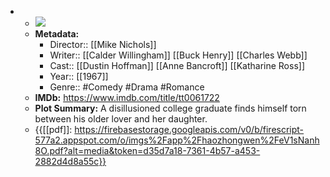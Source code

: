 - 
    - ![](https://m.media-amazon.com/images/M/MV5BMTQ0ODc4MDk4Nl5BMl5BanBnXkFtZTcwMTEzNzgzNA@@._V1_SX300.jpg)  
    - **Metadata:**
        - Director:: [[Mike Nichols]]
        - Writer:: [[Calder Willingham]] [[Buck Henry]] [[Charles Webb]]
        - Cast:: [[Dustin Hoffman]] [[Anne Bancroft]] [[Katharine Ross]]
        - Year:: [[1967]]
        - Genre:: #Comedy #Drama #Romance
    - **IMDb:** https://www.imdb.com/title/tt0061722
    - **Plot Summary:** A disillusioned college graduate finds himself torn between his older lover and her daughter.
    - {{[[pdf]]: https://firebasestorage.googleapis.com/v0/b/firescript-577a2.appspot.com/o/imgs%2Fapp%2Fhaozhongwen%2FeV1sNanh8O.pdf?alt=media&token=d35d7a18-7361-4b57-a453-2882d4d8a55c}}
